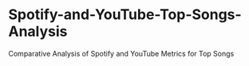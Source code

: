 # Spotify-and-YouTube-Top-Songs-Analysis
Comparative Analysis of Spotify and YouTube Metrics for Top Songs

